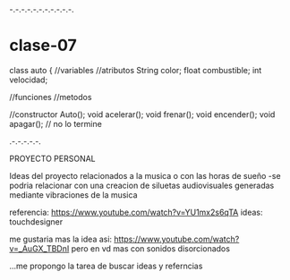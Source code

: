 

-.-.-.-.-.-.-.-.-.-.-.






# clase-07

class auto {
//variables
//atributos
String color;
float combustible;
int velocidad;

//funciones
//metodos

//constructor
Auto();
void acelerar();
void frenar();
void encender();
void apagar();
// no lo termine

.-.-.-.-.-.

PROYECTO PERSONAL 


Ideas del proyecto relacionados a la musica o con las horas de sueño
-se podria relacionar con una creacion de siluetas audiovisuales generadas mediante vibraciones de la musica 



referencia: https://www.youtube.com/watch?v=YU1mx2s6qTA
ideas: touchdesigner

me gustaria mas la idea asi: https://www.youtube.com/watch?v=_AuGX_TBDnI pero en vd mas con sonidos disorcionados 

...me propongo la tarea de buscar ideas y referncias 











